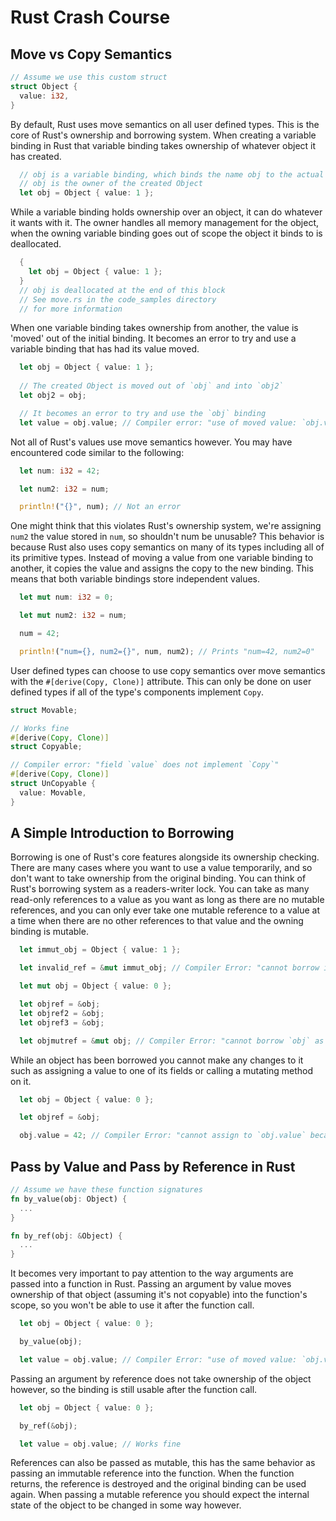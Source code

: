 # Rust Crash Course

## Move vs Copy Semantics

```rust
// Assume we use this custom struct
struct Object {
  value: i32,
}
```
By default, Rust uses move semantics on all user defined types. This is the 
core of Rust's ownership and borrowing system. When creating a variable binding 
in Rust that variable binding takes ownership of whatever object it has created.
```rust
  // obj is a variable binding, which binds the name obj to the actual Object created
  // obj is the owner of the created Object
  let obj = Object { value: 1 };
```

While a variable binding holds ownership over an object, it can do whatever it
wants with it. The owner handles all memory management for the object, when the
owning variable binding goes out of scope the object it binds to is deallocated.
```rust
  {
    let obj = Object { value: 1 };
  }
  // obj is deallocated at the end of this block
  // See move.rs in the code_samples directory
  // for more information
```

When one variable binding takes ownership from another, the value is 'moved' out
of the initial binding. It becomes an error to try and use a variable binding that
has had its value moved.
```rust
  let obj = Object { value: 1 };
  
  // The created Object is moved out of `obj` and into `obj2`
  let obj2 = obj;

  // It becomes an error to try and use the `obj` binding
  let value = obj.value; // Compiler error: "use of moved value: `obj.value`"
```

Not all of Rust's values use move semantics however. You may have encountered code 
similar to the following:
```rust
  let num: i32 = 42;

  let num2: i32 = num;

  println!("{}", num); // Not an error
```

One might think that this violates Rust's ownership system, we're assigning `num2`
the value stored in `num`, so shouldn't num be unusable? This behavior is because
Rust also uses copy semantics on many of its types including all of its primitive
types. Instead of moving a value from one variable binding to another, it copies 
the value and assigns the copy to the new binding. This means that both variable
bindings store independent values.
```rust
  let mut num: i32 = 0;

  let mut num2: i32 = num;

  num = 42;

  println!("num={}, num2={}", num, num2); // Prints "num=42, num2=0"
```

User defined types can choose to use copy semantics over move semantics with the
`#[derive(Copy, Clone)]` attribute. This can only be done on user defined types if
all of the type's components implement `Copy`. 
```rust
struct Movable;

// Works fine
#[derive(Copy, Clone)]
struct Copyable;

// Compiler error: "field `value` does not implement `Copy`"
#[derive(Copy, Clone)] 
struct UnCopyable {
  value: Movable,
}
```

## A Simple Introduction to Borrowing
Borrowing is one of Rust's core features alongside its ownership checking. There
are many cases where you want to use a value temporarily, and so don't want to 
take ownership from the original binding. You can think of Rust's borrowing system
as a readers-writer lock. You can take as many read-only references to a value as 
you want as long as there are no mutable references, and you can only ever take one
mutable reference to a value at a time when there are no other references to that
value and the owning binding is mutable.
```rust
  let immut_obj = Object { value: 1 };

  let invalid_ref = &mut immut_obj; // Compiler Error: "cannot borrow immutable local variable `obj` as mutable"

  let mut obj = Object { value: 0 };

  let objref = &obj;
  let objref2 = &obj;
  let objref3 = &obj;

  let objmutref = &mut obj; // Compiler Error: "cannot borrow `obj` as mutable because it is also borrowed as immutable"
```

While an object has been borrowed you cannot make any changes to it such as 
assigning a value to one of its fields or calling a mutating method on it.
```rust
  let obj = Object { value: 0 };

  let objref = &obj;

  obj.value = 42; // Compiler Error: "cannot assign to `obj.value` because it is borrowed"
```

## Pass by Value and Pass by Reference in Rust
```rust
// Assume we have these function signatures
fn by_value(obj: Object) {
  ...
}

fn by_ref(obj: &Object) {
  ...
}
```

It becomes very important to pay attention to the way arguments are passed into
a function in Rust. Passing an argument by value moves ownership of that object
(assuming it's not copyable) into the function's scope, so you won't be able to
use it after the function call.
```rust
  let obj = Object { value: 0 };

  by_value(obj);

  let value = obj.value; // Compiler Error: "use of moved value: `obj.value`"
```

Passing an argument by reference does not take ownership of the object however, 
so the binding is still usable after the function call.
```rust
  let obj = Object { value: 0 };

  by_ref(&obj);

  let value = obj.value; // Works fine
```

References can also be passed as mutable, this has the same behavior as passing
an immutable reference into the function. When the function returns, the reference
is destroyed and the original binding can be used again. When passing a mutable
reference you should expect the internal state of the object to be changed in
some way however.
